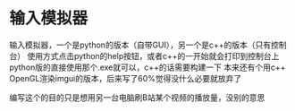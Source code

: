 # 输入模拟器

输入模拟器，一个是python的版本（自带GUI），另一个是c++的版本（只有控制台）
使用方式点击python的help按钮，或者c++的一开始就会打印到控制台上
python版的直接使用那个.exe就可以，c++的话需要构建一下
本来还有个用c++ OpenGL渲染imgui的版本，后来写了60%觉得没什么必要就放弃了

编写这个的目的只是想用另一台电脑刷B站某个视频的播放量，没别的意思
